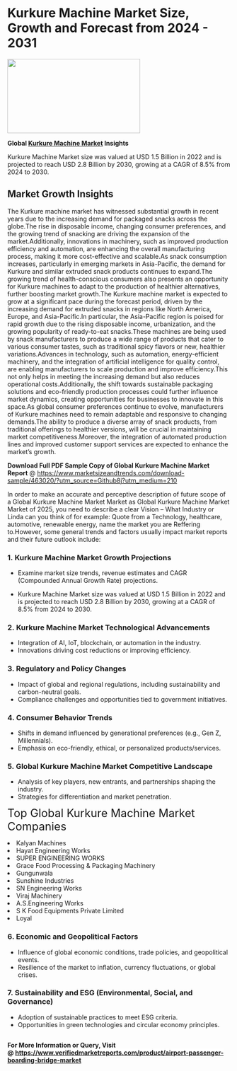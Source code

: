 <H1>Kurkure Machine Market Size, Growth and Forecast from 2024 - 2031</H1><img class="aligncenter size-medium wp-image-584254" src="https://thirdeyenews.in/wp-content/uploads/2024/09/Global-Market-Research-300x168.jpeg" alt="" width="300" height="168" /><p><strong>Global&nbsp;<a href="https://www.marketsizeandtrends.com/download-sample/463020/?utm_source=Github8j?utm_medium=210">Kurkure Machine Market</a> Insights</strong></p><p>Kurkure Machine Market size was valued at USD 1.5 Billion in 2022 and is projected to reach USD 2.8 Billion by 2030, growing at a CAGR of 8.5% from 2024 to 2030.</p><p><h2>Market Growth Insights</h2> The Kurkure machine market has witnessed substantial growth in recent years due to the increasing demand for packaged snacks across the globe.The rise in disposable income, changing consumer preferences, and the growing trend of snacking are driving the expansion of the market.Additionally, innovations in machinery, such as improved production efficiency and automation, are enhancing the overall manufacturing process, making it more cost-effective and scalable.As snack consumption increases, particularly in emerging markets in Asia-Pacific, the demand for Kurkure and similar extruded snack products continues to expand.The growing trend of health-conscious consumers also presents an opportunity for Kurkure machines to adapt to the production of healthier alternatives, further boosting market growth.The Kurkure machine market is expected to grow at a significant pace during the forecast period, driven by the increasing demand for extruded snacks in regions like North America, Europe, and Asia-Pacific.In particular, the Asia-Pacific region is poised for rapid growth due to the rising disposable income, urbanization, and the growing popularity of ready-to-eat snacks.These machines are being used by snack manufacturers to produce a wide range of products that cater to various consumer tastes, such as traditional spicy flavors or new, healthier variations.Advances in technology, such as automation, energy-efficient machinery, and the integration of artificial intelligence for quality control, are enabling manufacturers to scale production and improve efficiency.This not only helps in meeting the increasing demand but also reduces operational costs.Additionally, the shift towards sustainable packaging solutions and eco-friendly production processes could further influence market dynamics, creating opportunities for businesses to innovate in this space.As global consumer preferences continue to evolve, manufacturers of Kurkure machines need to remain adaptable and responsive to changing demands.The ability to produce a diverse array of snack products, from traditional offerings to healthier versions, will be crucial in maintaining market competitiveness.Moreover, the integration of automated production lines and improved customer support services are expected to enhance the market’s growth.<p><span class=""><strong>Download Full PDF Sample Copy of Global Kurkure Machine Market Report</strong> @ <a href="https://www.marketsizeandtrends.com/download-sample/463020/?utm_source=Github8j?utm_medium=210" target="_blank">https://www.marketsizeandtrends.com/download-sample/463020/?utm_source=Github8j?utm_medium=210</a></span></p><p>In order to make an accurate and perceptive description of future scope of a Global&nbsp;Kurkure Machine Market Market as Global&nbsp;Kurkure Machine Market Market of 2025, you need to describe a clear Vision &ndash; What Industry or Linda can you think of for example: Quote from a Technology, healthcare, automotive, renewable energy, name the market you are Reffering to.However, some general trends and factors usually impact market reports and their future outlook include:</p><h3>1.&nbsp;<strong>Kurkure Machine Market Growth Projections</strong></h3><ul><li>Examine market size trends, revenue estimates and CAGR (Compounded Annual Growth Rate) projections.</li><li><p>Kurkure Machine Market size was valued at USD 1.5 Billion in 2022 and is projected to reach USD 2.8 Billion by 2030, growing at a CAGR of 8.5% from 2024 to 2030.</p></li></ul><h3>2.&nbsp;<strong>Kurkure Machine Market Technological Advancements</strong></h3><ul><li>Integration of AI, IoT, blockchain, or automation in the industry.</li><li>Innovations driving cost reductions or improving efficiency.</li></ul><h3>3.&nbsp;<strong>Regulatory and Policy Changes</strong></h3><ul><li>Impact of global and regional regulations, including sustainability and carbon-neutral goals.</li><li>Compliance challenges and opportunities tied to government initiatives.</li></ul><h3>4.&nbsp;<strong>Consumer Behavior Trends</strong></h3><ul><li>Shifts in demand influenced by generational preferences (e.g., Gen Z, Millennials).</li><li>Emphasis on eco-friendly, ethical, or personalized products/services.</li></ul><h3>5.&nbsp;<strong>Global Kurkure Machine Market Competitive Landscape</strong></h3><ul><li>Analysis of key players, new entrants, and partnerships shaping the industry.</li><li>Strategies for differentiation and market penetration.</li></ul><p data-pm-slice="1 1 []"><span style="color: inherit; font-family: inherit; font-size: 25px;">Top Global Kurkure Machine Market Companies</span></p><div class="" data-test-id=""><p><li>Kalyan Machines</li><li> Hayat Engineering Works</li><li> SUPER ENGINEERING WORKS</li><li> Grace Food Processing & Packaging Machinery</li><li> Gungunwala</li><li> Sunshine Industries</li><li> SN Engineering Works</li><li> Viraj Machinery</li><li> A.S.Engineering Works</li><li> S K Food Equipments Private Limited</li><li> Loyal</li></p></div><h3>6.&nbsp;<strong>Economic and Geopolitical Factors</strong></h3><ul><li>Influence of global economic conditions, trade policies, and geopolitical events.</li><li>Resilience of the market to inflation, currency fluctuations, or global crises.</li></ul><h3>7.&nbsp;<strong>Sustainability and ESG (Environmental, Social, and Governance)</strong></h3><ul><li>Adoption of sustainable practices to meet ESG criteria.</li><li>Opportunities in green technologies and circular economy principles.</li></ul><h2><strong style="font-size: 14px;">For More Information or Query, Visit @&nbsp;</strong><a style="background-color: #ffffff; font-size: 14px;" href="https://www.marketsizeandtrends.com/report/kurkure-machine-market/" target="_blank">https://www.verifiedmarketreports.com/product/airport-passenger-boarding-bridge-market</a></h2>
